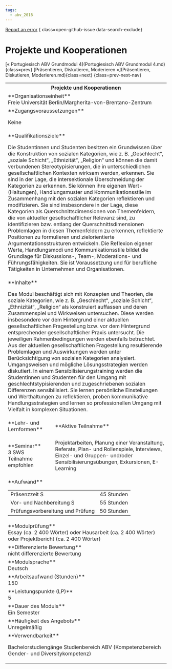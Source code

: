 ```yaml
---
tags:
  - abv_2018
---
```

[Report an error](https://github.com/SGSSGene/FUB-SUP/issues/new?title=Error%20in%20%22Projekte%20und%20Kooperationen%22&body=There%20seems%20to%20be%20an%20error%20in%20module%20%22Projekte%20und%20Kooperationen%22%2E%0A%0A%3CDescribe%20here%20a%20slightly%20more%20detailed%20description%20of%20what%20is%20wrong%3E&labels=bug)
{ class=open-github-issue data-search-exclude}

# Projekte und Kooperationen

[« Portugiesisch ABV Grundmodul 4](Portugiesisch ABV Grundmodul 4.md){class=prev}
[Präsentieren, Diskutieren, Moderieren »](Präsentieren, Diskutieren, Moderieren.md){class=next}
{class=prev-next-nav}

<table markdown id="moduledesc">
<tr markdown class="moduledesc_head"><th colspan="2">Projekte und Kooperationen </th></tr>
<tr markdown><td colspan="2">**Organisationseinheit**   <br>Freie Universität Berlin/Margherita-von-Brentano-Zentrum</td></tr>


<tr markdown><td colspan="2">**Zugangsvoraussetzungen** <br>

Keine


</td></tr>
<tr markdown><td colspan="2">**Qualifikationsziele**    <br>

Die Studentinnen und Studenten besitzen ein Grundwissen über die
Konstruktion von sozialen Kategorien, wie z. B. „Geschlecht“, „soziale
Schicht“, „Ethnizität“, „Religion“ und können die damit verbundenen
Stereotypisierungen, die in unterschiedlichen gesellschaftlichen Kontexten
wirksam werden, erkennen. Sie sind in der Lage, die intersektionale
Überschneidung der Kategorien zu erkennen. Sie können ihre eigenen
Wert-(Haltungen), Handlungsmuster und Kommunikationsstile im Zusammenhang
mit den sozialen Kategorien reflektieren und modifizieren. Sie sind
insbesondere in der Lage, diese Kategorien als Querschnittsdimensionen von
Themenfeldern, die von aktueller gesellschaftlicher Relevanz sind, zu
identifizieren bzw. entlang der Querschnittsdimensionen Problemlagen in
diesen Themenfeldern zu erkennen, reflektierte Positionen zu formulieren und
zielorientierte Argumentationsstrukturen entwickeln. Die Reflexion eigener
Werte, Handlungsmodi und Kommunikationsstile bildet die Grundlage für
Diskussions-, Team-, Moderations- und Führungsfähigkeiten. Sie ist
Voraussetzung und für berufliche Tätigkeiten in Unternehmen und
Organisationen.


</td></tr>
<tr markdown><td colspan="2">**Inhalte**                <br>

Das Modul beschäftigt sich mit Konzepten und Theorien, die soziale
Kategorien, wie z. B. „Geschlecht“, „soziale Schicht“, „Ethnizität“,
„Religion“ als konstruiert auffassen und deren Zusammenspiel und Wirkweisen
untersuchen. Diese werden insbesondere vor dem Hintergrund einer aktuellen
gesellschaftlichen Fragestellung bzw. vor dem Hintergrund entsprechender
gesellschaftlicher Praxis untersucht. Die jeweiligen Rahmenbedingungen
werden ebenfalls betrachtet. Aus der aktuellen gesellschaftlichen
Fragestellung resultierende Problemlagen und Auswirkungen werden unter
Berücksichtigung von sozialen Kategorien analysiert. Umgangsweisen und
mögliche Lösungsstrategien werden diskutiert. In einem
Sensibilisierungstraining werden die Studentinnen und Studenten für den
Umgang mit geschlechtstypisierenden und zugeschriebenen sozialen Differenzen
sensibilisiert. Sie lernen persönliche Einstellungen und Werthaltungen zu
reflektieren, proben kommunikative Handlungsstrategien und lernen so
professionellen Umgang mit Vielfalt in komplexen Situationen.


</td></tr>

<tr markdown><td>**Lehr- und Lernformen**</td><td>**Aktive Teilnahme**</td></tr>
<tr markdown><td> **Seminar** <br>3 SWS <br> Teilnahme empfohlen</td><td>

Projektarbeiten, Planung einer Veranstaltung, Referate, Plan- und Rollenspiele, Interviews, Einzel- und Gruppen- und/oder Sensibilisierungsübungen, Exkursionen, E-Learning
</td></tr>
<tr markdown><td colspan="2">**Aufwand**                <br>
<table class="aufwand_table">
<tr><td>Präsenzzeit S</td><td>45 Stunden</td></tr>
<tr><td>Vor- und Nachbereitung S</td><td>55 Stunden</td></tr>
<tr><td>Prüfungsvorbereitung und Prüfung</td><td>50 Stunden</td></tr>
</table>

</td></tr>
<tr markdown><td colspan="2">**Modulprüfung**             <br>Essay (ca. 2 400 Wörter) oder Hausarbeit (ca. 2 400 Wörter) oder
Projektbericht (ca. 2 400 Wörter)


</td></tr>
<tr markdown><td colspan="2">**Differenzierte Bewertung** <br>nicht differenzierte Bewertung

</td></tr>
<tr markdown><td colspan="2">**Modulsprache**             <br>Deutsch</td></tr>
<tr markdown><td colspan="2">**Arbeitsaufwand (Stunden)** <br>150</td></tr>
<tr markdown><td colspan="2">**Leistungspunkte (LP)**     <br>5</td></tr>
<tr markdown><td colspan="2">**Dauer des Moduls**         <br>Ein Semester</td></tr>
<tr markdown><td colspan="2">**Häufigkeit des Angebots**  <br>Unregelmäßig</td></tr>
<tr markdown><td colspan="2">**Verwendbarkeit**           <br>

Bachelorstudiengänge Studienbereich ABV (Kompetenzbereich Gender- und
Diversitykompetenz)


</td></tr>


</table>

